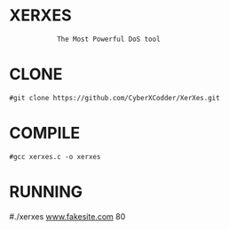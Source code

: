    #                                 XERXES

                The Most Powerful DoS tool
# CLONE

    #git clone https://github.com/CyberXCodder/XerXes.git

# COMPILE

    #gcc xerxes.c -o xerxes

# RUNNING

   #./xerxes www.fakesite.com 80
